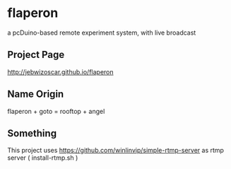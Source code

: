 flaperon
========
a pcDuino-based remote experiment system, with live broadcast


## Project Page
http://jebwizoscar.github.io/flaperon

## Name Origin
flaperon + goto = rooftop + angel

## Something
This project uses https://github.com/winlinvip/simple-rtmp-server as rtmp server ( install-rtmp.sh )